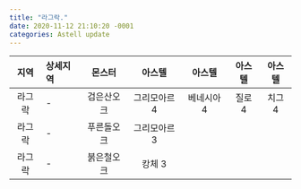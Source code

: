 ```yaml
---
title: "라그락."
date: 2020-11-12 21:10:20 -0001
categories: Astell update
---
```




|지역|상세지역|몬스터|아스텔|아스텔|아스텔|아스텔|
|:---:|:---|:---:|:---:|:---:|:---:|:---:|
|라그락|-|검은산오크|그리모아르 4|베네시아 4|질로 4|치그 4|
|라그락|-|푸른돌오크|그리모아르 3|
|라그락|-|붉은철오크|캉체 3|
